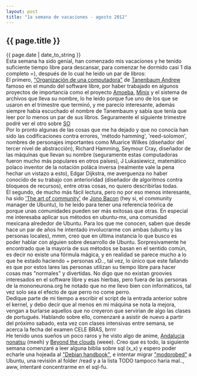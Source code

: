 ```yaml
---
layout: post
title: "1a semana de vacaciones - agosto 2012"
---
```


<h2>{{ page.title }}</h2>

<div class="publish_date">{{ page.date | date_to_string }}</div>

<div class="p">Esta semana ha sido genial, han comenzado mis vacaciones y he tenido suficiente tiempo libre para descansar, para comenzar he dormido casi 1 dia completo =), después de lo cual he leido un par de libros:
</div>

<div class="p">
El primero, <a href="http://cwx.prenhall.com/bookbind/pubbooks/tanenbaum2_la/" target="_blank">"Organización de una computadora"</a> de <a href="http://es.wikipedia.org/wiki/Andrew_S._Tanenbaum" target="_blank">Tanenbaum Andrew</a> famoso en el mundo del software libre, por haber trabajado en algunos proyectos de importancia como el proyecto <a href="http://en.wikipedia.org/wiki/Amoeba_%28operating_system%29" target="_blank">Amoeba</a>, <a href="http://es.wikipedia.org/wiki/Minix" target="_blank">Minix</a> y el sistema de archivos que lleva su nombre, lo he leido porque fue uno de los que se usaron en el trimestre que terminó, y me parecío interesante, además siempre habia escuchado el nombre de Tanembaum y sabía que tenía que leer por lo menos un par de sus libros. Seguramente el siguiente trimestre podré ver el otro sobre <a href="http://www.pearsoneducacion.net/catalogo.aspx?accion=busqueda&parametro=9786074420463" target="_blank">SO</a>
</div>

<div class="p">
Por lo pronto algunas de las cosas que me ha dejado y que no conocía han sido las codificaciones contra errores, 'método hamming', 'reed-solomon', nombres de personajes importantes como Muarice Wilkes (diseñador del tercer nivel de abstracción), Richard Hamming, Seymour Cray, diseñador de las máquinas que llevan su nombre (seguramente estas computadoras fueron mucho más populares en otros países), J Lukasiewicz, matemático polaco inventor de la notación poláca inversa (realmente vale la pena hechar un vistazo a esto), Edgar Dijkstra, me averguenza no haber conocido de su trabajo con anterioridad (diseñador de algoritmos contra bloqueos de recursos), entre otras cosas, no quiero describirlas todas.
</div>

<div class="p">
El segundo, de mucho más fácil lectura, pero no por eso menos interesante, ha sido <a href="http://www.artofcommunityonline.org/" target="_blank">'The art of community'</a> de <a href="http://www.jonobacon.org/" target="_blank">Jono Bacon</a> (hey si, el community manager de Ubuntu), lo he leido para tener una referencia teórica de porque unas comunidades pueden ser más exitosas que otras. En especial me interesaba aplicar sus métodos en ubuntu-mx, una comunidad mexicana alrededor de Ubuntu. Para los que me conocen, saben que desde hace un par de años he intentado involucrarme con ambas (ubuntu y las personas locales), mmm, creo que en última instancia lo que busco es poder hablar con alguien sobre desarrollo de Ubuntu. Sorpresivamente he encontrado que la mayoría de sus métodos se basan en el sentido común, es decir no existe una fórmula mágica, y en realidad se parece mucho a lo que he estado haciendo + personas xD.., tal vez, lo único que este fallando es que por estos lares las personas utilizan su tiempo libre para hacer cosas mas "normales" y divertidas. No digo que no existan groovies interesados en el software libre y esas hierbas, pero fuera de las personas de la mononeurona.org he notado que no me llevo bien con informáticos, tal vez solo sea el efecto de que perro no come perro.
</div>

<div class="p">
Dedique parte de mi tiempo a escribir el script de la entrada anterior sobre el kernel, y debo decir que al menos en mi máquina se nota la mejora, vengan a burlarse aquellos que no creyeron que servirian de algo las clases de portugués. Hablando sobre ello, comenzaré a asistir de nuevo a partir del próximo sabado, esta vez con clases intensivas entre semana, se acerca la fecha del examen CELE BRAS, brrrr
</div>

<div class="p">
He tenido unos sueños un poco raros y he visto algo de anime, <a href="http://www.youtube.com/watch?v=JKh9VdIoqCg" target="_blank">Andalucia nonatsu</a> (meeh) y <a href="http://www.youtube.com/watch?v=XTlayL_NCJY" target="_blank">Beyond the clouds</a> (weee). Creo que es todo, la siguiente semana comenzaré a leer alguna biblia sobre sql (x_x) y espero poder echarle una hojeada al <a href="http://debian-handbook.info/" target="_blank">"Debian handbook"</a>, e intentar migrar <a href="https://wiki.archlinux.org/index.php/Modprobed_db" target="_blank">"modprobed"</a> a Ubuntu, una revisión al folder /read y a la lista TODO tampoco haria mal.., aww, intentaré concentrarme en el sql-fu.
</div>
